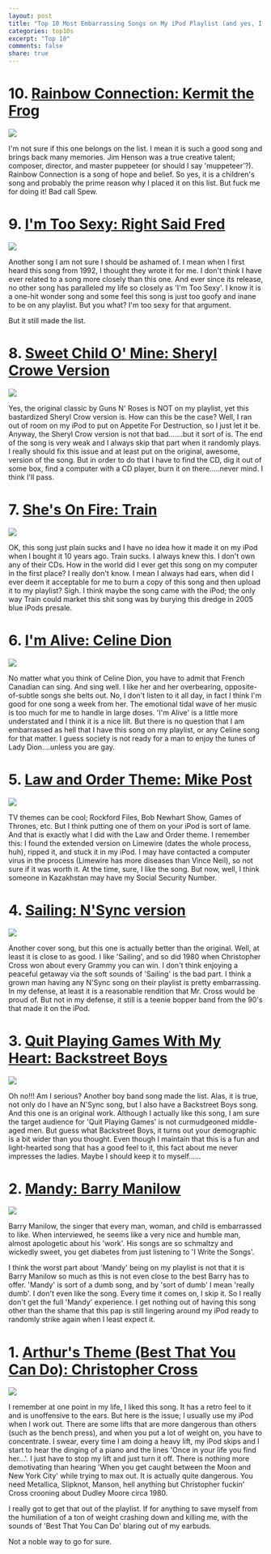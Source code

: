 ```yaml
---
layout: post
title: "Top 10 Most Embarrassing Songs on My iPod Playlist (and yes, I still have an iPod)"
categories: top10s
excerpt: "Top 10"
comments: false
share: true
---
```




# 10. [Rainbow Connection: Kermit the Frog](https://www.youtube.com/watch?v=jSFLZ-MzIhM)

![](http://vignette1.wikia.nocookie.net/muppet/images/d/d2/Rainbow_connection_finale.JPG/revision/latest?cb=20130815153312)

I'm not sure if this one belongs on the list. I mean it is such a good song and brings back many memories. Jim Henson was a true creative talent; composer, director, and master puppeteer (or should I say 'muppeteer'?). Rainbow Connection is a song of hope and belief. So yes, it is a children's song and probably the prime reason why I placed it on this list. But fuck me for doing it! Bad call Spew.



# 9. [I'm Too Sexy: Right Said Fred](https://www.youtube.com/watch?v=P5mtclwloEQ)


![](http://www.telegraph.co.uk/content/dam/music/2016/02/09/52-large_trans++qVzuuqpFlyLIwiB6NTmJwfSVWeZ_vEN7c6bHu2jJnT8.jpg)


Another song I am not sure I should be ashamed of. I mean when I first heard this song from 1992, I thought they wrote it for me. I don't think I have ever related to a song more closely than this one. And ever since its release, no other song has paralleled my life so closely as 'I'm Too Sexy'. I know it is a one-hit wonder song and some feel this song is just too goofy and inane to be on any playlist. But you what? I'm too sexy for that argument. 

But it still made the list.



# 8. [Sweet Child O' Mine: Sheryl Crowe Version](https://www.youtube.com/watch?v=i_KTSHpar8A)

![](http://991.com/NewGallery/Sheryl-Crow-Sweet-Child-O-Min-231698.jpg)


Yes, the original classic by Guns N' Roses is NOT on my playlist, yet this bastardized Sheryl Crow version is. How can this be the case? Well, I ran out of room on my iPod to put on Appetite For Destruction, so I just let it be. Anyway, the Sheryl Crow version is not that bad.......but it sort of is. The end of the song is very weak and I always skip that part when it randomly plays. I really should fix this issue and at least put on the original, awesome, version of the song. But in order to do that I have to find the CD, dig it out of some box, find a computer with a CD player, burn it on there.....never mind. I think I'll pass.


# 7. [She's On Fire: Train](https://www.youtube.com/watch?v=4R40p6ZG8Uo)

![](https://pisnicky-akordy.cz/images/com_lyrics/albums/1/train-she-s-on-fire-single.jpg)

OK, this song just plain sucks and I have no idea how it made it on my iPod when I bought it 10 years ago. Train sucks. I always knew this. I don't own any of their CDs. How in the world did I ever get this song on my computer in the first place? I really don't know. I mean I always had ears, when did I ever deem it acceptable  for me to burn a copy of this song and then upload it to my playlist? Sigh. I think maybe the song came with the iPod; the only way Train could market this shit song was by burying this dredge in 2005 blue iPods presale.


# 6.  [I'm Alive: Celine Dion](https://www.youtube.com/watch?v=NJsa6-y4sDs)

![](http://www.rivirasa.com/wp-content/uploads/2016/09/Im-Alive-Celine-Dion.jpg)


No matter what you think of Celine Dion, you have to admit that French Canadian can sing. And sing well. I like her and her overbearing, opposite-of-subtle songs she belts out. No, I don't listen to it all day, in fact I think I'm good for one song a week from her. The emotional tidal wave of her music is too much for me to handle in large doses. 'I'm Alive' is a little more understated and I think it is a nice lilt. But there is no question that I am embarrassed as hell that I have this song on my playlist, or any Celine song for that matter. I guess society is not ready for a man to enjoy the tunes of Lady Dion....unless you are gay.


# 5. [Law and Order Theme: Mike Post](https://www.youtube.com/watch?v=xz4-aEGvqQM)


![](https://upload.wikimedia.org/wikipedia/en/2/2d/Lawandorder01.jpg)

TV themes can be cool; Rockford Files, Bob Newhart Show, Games of Thrones, etc. But I think putting one of them on your iPod is sort of lame. And that is exactly what I did with the Law and Order theme. I remember this: I found the extended version on Limewire (dates the whole process, huh), ripped it, and stuck it in my iPod. I may have contacted a computer virus in the process (Limewire has more diseases than Vince Neil), so not sure if it was worth it. At the time, sure, I like the song. But now, well, I think someone in Kazakhstan may have my Social Security Number. 





# 4. [Sailing: N'Sync version](https://www.youtube.com/watch?v=Lqzas2Xf32k)

![](http://www.blahcultural.com/wp-content/uploads/2013/03/Nsync-1200x520.jpg)



Another cover song, but this one is actually better than the original. Well, at least it is close to as good. I like 'Sailing', and so did 1980 when Christopher Cross won about every Grammy you can win. I don't think enjoying a peaceful getaway via the soft sounds of 'Sailing' is the bad part. I think a grown man having any N'Sync song on their playlist is pretty embarrassing. In my defense, at least it is a reasonable rendition that Mr. Cross would be proud of. But not in my defense, it still is a teenie bopper band from the 90's that made it on the iPod. 


# 3. [Quit Playing Games With My Heart: Backstreet Boys](https://www.youtube.com/watch?v=Ug88HO2mg44)

![](http://images.memes.com/meme/827849)


Oh no!!! Am I serious? Another boy band song made the list. Alas, it is true, not only do I have an N'Sync song, but I also have a Backstreet Boys song. And this one is an original work. Although I actually like this song, I am sure the target audience for 'Quit Playing Games' is not curmudgeoned middle-aged men. But guess what Backstreet Boys, it turns out your demographic is a bit wider than you thought. Even though I maintain that this is a fun and light-hearted song that has a good feel to it, this fact about me never impresses the ladies. Maybe I should keep it to myself......


# 2. [Mandy: Barry Manilow](https://www.youtube.com/watch?v=aGfcD5qycQY)

![](https://s-media-cache-ak0.pinimg.com/564x/91/8e/6e/918e6eeb9b4a62e319e5847e444861eb.jpg)

Barry Manilow, the singer that every man, woman, and child is embarrassed to like. When interviewed, he seems like a very nice and humble man, almost apologetic about his 'work'. His songs are so schmaltzy and wickedly sweet, you get diabetes from just listening to 'I Write the Songs'. 

I think the worst part about 'Mandy' being on my playlist is not that it is Barry Manilow so much as this is not even close to the best Barry has to offer. 'Mandy' is sort of a dumb song, and by 'sort of dumb' I mean 'really dumb'. I don't even like the song. Every time it comes on, I skip it. So I really don't get the full 'Mandy' experience. I get nothing out of having this song other than the shame that this pap is still lingering around my iPod ready to randomly strike again when I least expect it.



# 1. [Arthur's Theme (Best That You Can Do): Christopher Cross](https://www.youtube.com/watch?v=G4rT9C5aV5A)

![](https://i.ytimg.com/vi/Qe4nZ3XRhcI/hqdefault.jpg)


I remember at one point in my life, I liked this song. It has a retro feel to it and is unoffensive to the ears. But here is the issue; I usually use my iPod when I work out. There are some lifts that are more dangerous than others (such as the bench press), and when you put a lot of weight on, you have to concentrate. I swear, every time I am doing a heavy lift, my iPod skips and I start to hear the dinging of a piano and the lines 'Once in your life you find her...'. I just have to stop my lift and just turn it off. There is nothing more demotivating than hearing 'When you get caught between the Moon and New York City' while trying to max out. It is actually quite dangerous. You need Metallica, Slipknot, Manson, hell anything but Christopher fuckin' Cross crooning about Dudley Moore circa 1980. 

I really got to get that out of the playlist. If for anything to save myself from the humiliation of a ton of weight crashing down and killing me, with the sounds of 'Best That You Can Do' blaring out of my earbuds. 

Not a noble way to go for sure. 


